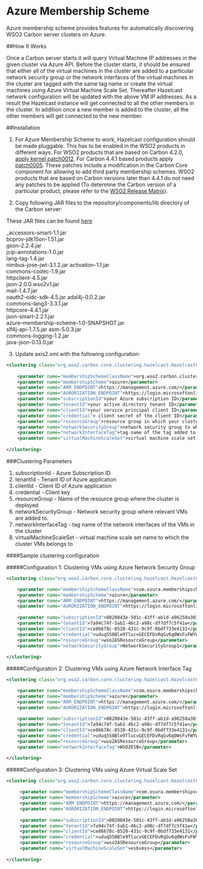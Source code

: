 # Azure Membership Scheme

Azure membership scheme provides features for automatically discovering WSO2 Carbon server clusters on Azure.

##How It Works

Once a Carbon server starts it will query Virtual Machine IP addresses in the given cluster via Azure API. Before the cluster starts, it should be ensured that either all of the virtual machines in the cluster are added to a particular network security group or the  network interfaces of the virtual machines in the cluster are tagged with the same tag name or create the virtual machines using Azure Virtual Machine Scale Set. Thereafter Hazelcast network configuration will be updated with the above VM IP addresses. As a result the Hazelcast instance will get connected to all the other members in the cluster. In addition once a new member is added to the cluster, all the other members will get connected to the new member.

##Installation

1. For Azure Membership Scheme to work, Hazelcast configuration should be made pluggable. This has to be enabled in the WSO2 products in different ways. For WSO2 products that are based on Carbon 4.2.0, [apply kernel patch0012](https://docs.wso2.com/display/Carbon420/Applying+a+Patch+to+the+Kernel). For Carbon 4.4.1 based products apply [patch0005](http://product-dist.wso2.com/downloads/carbon/4.4.1/patch0005/WSO2-CARBON-PATCH-4.4.1-0005.zip). These patches include a modification in the Carbon Core component for allowing to add third party membership schemes. WSO2 products that are based on Carbon versions later than 4.4.1 do not need any patches to be applied (To determine the Carbon version of a particular product, please refer to the [WSO2 Release Matrix](http://wso2.com/products/carbon/release-matrix/)).

2. Copy following JAR files to the repository/components/lib directory of the Carbon server:

 These JAR files can be found [here](https://drive.google.com/open?id=0B19RbqSqO2PASElKb0tCaUtHNFU) 

 _accessors-smart-1.1.jar  
 bcprov-jdk15on-1.51.jar  
 gson-2.2.4.jar        
 jcip-annotations-1.0.jar  
 lang-tag-1.4.jar                     
 nimbus-jose-jwt-3.1.2.jar
 activation-1.1.jar       
 commons-codec-1.9.jar    
 httpclient-4.5.jar    
 json-2.0.0.wso2v1.jar     
 mail-1.4.7.jar                       
 oauth2-oidc-sdk-4.5.jar
 adal4j-0.0.2.jar         
 commons-lang3-3.3.1.jar  
 httpcore-4.4.1.jar    
 json-smart-2.2.1.jar      
 azure-membership-scheme-1.0-SNAPSHOT.jar    
 slf4j-api-1.7.5.jar
 asm-5.0.3.jar            
 commons-logging-1.2.jar  
 java-json-0.13.0.jar  


3. Update axis2.xml with the following configuration:
 
```xml
<clustering class="org.wso2.carbon.core.clustering.hazelcast.HazelcastClusteringAgent" enable="true">
    
    <parameter name="membershipSchemeClassName">org.wso2.carbon.clustering.azure.AzureMembershipScheme</parameter>
    <parameter name="membershipScheme">azure</parameter>
    <parameter name="ARM_ENDPOINT">https://management.azure.com/</parameter>
    <parameter name="AURORIZATION_ENDPOINT">https://login.microsoftonline.com/</parameter>
    <parameter name="subscriptionId">your Azure subscription ID</parameter>
    <parameter name="tenantId">your active directory tenant ID</parameter>
    <parameter name="clientId">your service principal client ID</parameter>
    <parameter name="credential"> client secret of the client ID</parameter>
    <parameter name="resourceGroup">resource group in which your cluster is deployed</parameter>
    <parameter name="networkSecurityGroup">network security group to which members are added</parameter>
    <parameter name="networkInterfaceTag">tag name of the tag added to network interfaces of the VMs in the cluster</parameter>
    <parameter name="virtualMachineScaleSet">virtual machine scale set name to which the cluster VMs belongs to</parameter>
  
</clustering> 
```
  
###Clustering Parameters
  
1. subscriptionId - Azure Subscription ID
2. tenantId - Tenant ID of Azure application
3. clientId - Client ID of Azure application
4. credential - Client key
5. resourceGroup - Name of the resource group where the cluster is deployed
6. networkSecurityGroup - Network security group where relevant VMs are added to.
7. networkInterfaceTag - tag name of the network interfaces of the VMs in the cluster
8. virtualMachineScaleSet - virtual machine scale set name to which the cluster VMs belongs to

####Sample clustering configuration
  
#####Configuration 1: Clustering VMs using Azure Network Security Group

```xml
<clustering class="org.wso2.carbon.core.clustering.hazelcast.HazelcastClusteringAgent" enable="true">

    <parameter name="membershipSchemeClassName">com.osura.membershipscheme.azure.AzureMembershipScheme</parameter>
    <parameter name="membershipScheme">azure</parameter>
    <parameter name="ARM_ENDPOINT">https://management.azure.com/</parameter>
    <parameter name="AURORIZATION_ENDPOINT">https://login.microsoftonline.com/</parameter>
    
    <parameter name="subscriptionId">0820043e-501c-43ff-ab1d-a96258a301dw</parameter>
    <parameter name="tenantId">7a94c74f-5ab1-46c2-a98c-df7df7c5f41w</parameter>
    <parameter name="clientId">ce86678c-8520-431c-9c9f-0bdf733e4131</parameter>
    <parameter name="credential">uduq558Ble9TlucvGECEFDvRqGv6q0WsFvFWYWOTaRw=</parameter>
    <parameter name="resourceGroup">wso2ASResourceGroup</parameter>
    <parameter name="networkSecurityGroup">NetworkSecurityGroup1</parameter>
 
</clustering>
```

#####Configuration 2: Clustering VMs using Azure Network Interface Tag
  
```xml
<clustering class="org.wso2.carbon.core.clustering.hazelcast.HazelcastClusteringAgent" enable="true">

    <parameter name="membershipSchemeClassName">com.osura.membershipscheme.azure.AzureMembershipScheme</parameter>
    <parameter name="membershipScheme">azure</parameter>
    <parameter name="ARM_ENDPOINT">https://management.azure.com/</parameter>
    <parameter name="AURORIZATION_ENDPOINT">https://login.microsoftonline.com/</parameter>
    
    <parameter name="subscriptionId">0820043e-501c-43ff-ab1d-a96258a301dw</parameter>
    <parameter name="tenantId">7a94c74f-5ab1-46c2-a98c-df7df7c5f41w</parameter>
    <parameter name="clientId">ce86678c-8520-431c-9c9f-0bdf733e4131</parameter>
    <parameter name="credential">uduq558Ble9TlucvGECEFDvRqGv6q0WsFvFWYWOTaRw=</parameter>
    <parameter name="resourceGroup">wso2ASResourceGroup</parameter>
    <parameter name="networkInterfaceTag">WSO2ESB</parameter>   

</clustering>
```

  
#####Configuration 3: Clustering VMs using Azure Virtual Scale Set
  
```xml
<clustering class="org.wso2.carbon.core.clustering.hazelcast.HazelcastClusteringAgent" enable="true">
 
     <parameter name="membershipSchemeClassName">com.osura.membershipscheme.azure.AzureMembershipScheme</parameter>
     <parameter name="membershipScheme">azure</parameter>
     <parameter name="ARM_ENDPOINT">https://management.azure.com/</parameter>
     <parameter name="AURORIZATION_ENDPOINT">https://login.microsoftonline.com/</parameter>
     
     <parameter name="subscriptionId">0820043e-501c-43ff-ab1d-a96258a301dw</parameter>
     <parameter name="tenantId">7a94c74f-5ab1-46c2-a98c-df7df7c5f41w</parameter>
     <parameter name="clientId">ce86678c-8520-431c-9c9f-0bdf733e4131</parameter>
     <parameter name="credential">uduq558Ble9TlucvGECEFDvRqGv6q0WsFvFWYWOTaRw=</parameter>
     <parameter name="resourceGroup">wso2ASResourceGroup</parameter>
     <parameter name="virtualMachineScaleSet">esbvmss</parameter>
 
</clustering>
```

